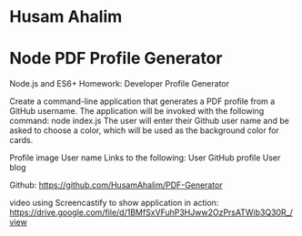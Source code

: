 # Husam Ahalim
# Node PDF Profile Generator
Node.js and ES6+ Homework: Developer Profile Generator



Create a command-line application that generates a PDF profile from a GitHub username. The application will be invoked with the following command:
node index.js
The user will enter their Github user name and be asked to choose a color, which will be used as the background color for cards.

Profile image
User name
Links to the following:
User GitHub profile
User blog




Github: https://github.com/HusamAhalim/PDF-Generator

video using Screencastify to show application in action: https://drive.google.com/file/d/1BMfSxVFuhP3HJww2OzPrsATWib3Q30R_/view